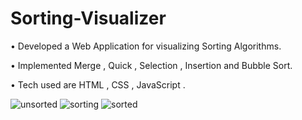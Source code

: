 # Sorting-Visualizer
• Developed a Web Application for visualizing Sorting Algorithms.

• Implemented Merge , Quick , Selection , Insertion and Bubble Sort.

• Tech used are HTML , CSS , JavaScript .

![unsorted](https://user-images.githubusercontent.com/85646974/136346844-ca2c72b9-6e1b-415b-8109-357273f43eb0.jpg)
![sorting](https://user-images.githubusercontent.com/85646974/136346960-384c2a2c-e7ec-442a-99d6-12644092bb43.jpg)
![sorted](https://user-images.githubusercontent.com/85646974/136347136-9fc47998-559e-4d7a-acea-f810fafa73ee.jpg)
